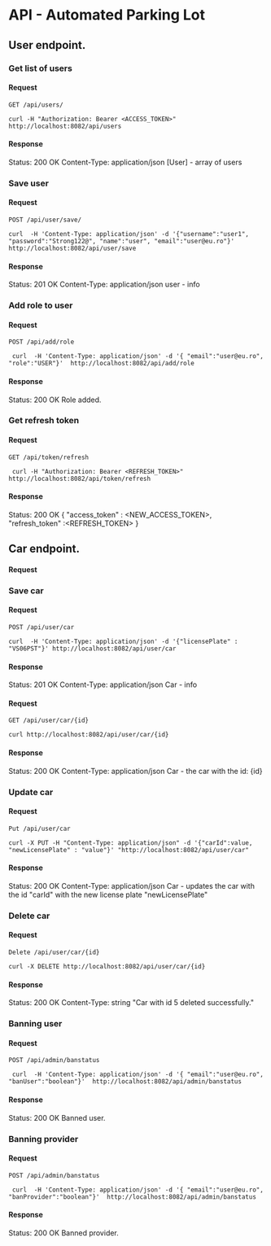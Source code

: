 # API - Automated Parking Lot

## User endpoint.

###   Get list of users
####  Request
`GET /api/users/`
```
curl -H "Authorization: Bearer <ACCESS_TOKEN>" http://localhost:8082/api/users
```
####  Response
Status: 200 OK
Content-Type: application/json
[User] - array of users

###   Save user
####  Request
`POST /api/user/save/`
```
curl  -H 'Content-Type: application/json' -d '{"username":"user1", "password":"Strong122@", "name":"user", "email":"user@eu.ro"}'  http://localhost:8082/api/user/save
```
####  Response
Status: 201 OK
Content-Type: application/json
user - info


###   Add role to user
####  Request
`POST /api/add/role`
```
 curl  -H 'Content-Type: application/json' -d '{ "email":"user@eu.ro", "role":"USER"}'  http://localhost:8082/api/add/role
```

####  Response
Status: 200 OK
Role added.

### Get refresh token
####  Request
`GET /api/token/refresh`
````
 curl -H "Authorization: Bearer <REFRESH_TOKEN>" http://localhost:8082/api/token/refresh
````

####  Response
Status: 200 OK
{
	"access_token" : <NEW_ACCESS_TOKEN>,
	"refresh_token" :<REFRESH_TOKEN>
}


## Car endpoint.
####  Request
###   Save car
####  Request
`POST /api/user/car`
```
curl  -H 'Content-Type: application/json' -d '{"licensePlate" : "VS06PST"}' http://localhost:8082/api/user/car
```
####  Response
Status: 201 OK
Content-Type: application/json
Car - info

####  Request
`GET /api/user/car/{id}`
```
curl http://localhost:8082/api/user/car/{id}
```
####  Response
Status: 200 OK
Content-Type: application/json
Car - the car with the id: {id}

###   Update car
####  Request
`Put /api/user/car`
```
curl -X PUT -H "Content-Type: application/json" -d '{"carId":value, "newLicensePlate" : "value"}' "http://localhost:8082/api/user/car"
```
####  Response
Status: 200 OK
Content-Type: application/json
Car - updates the car with the id "carId" with the new license plate "newLicensePlate"


###   Delete car
####  Request
`Delete /api/user/car/{id}`
```
curl -X DELETE http://localhost:8082/api/user/car/{id}
```
####  Response
Status: 200 OK
Content-Type: string "Car with id 5 deleted successfully."

###   Banning user
####  Request
`POST /api/admin/banstatus`
```
 curl  -H 'Content-Type: application/json' -d '{ "email":"user@eu.ro", "banUser":"boolean"}'  http://localhost:8082/api/admin/banstatus
```

####  Response
Status: 200 OK
Banned user.

###   Banning provider
####  Request
`POST /api/admin/banstatus`
```
 curl  -H 'Content-Type: application/json' -d '{ "email":"user@eu.ro", "banProvider":"boolean"}'  http://localhost:8082/api/admin/banstatus
```

####  Response
Status: 200 OK
Banned provider.
